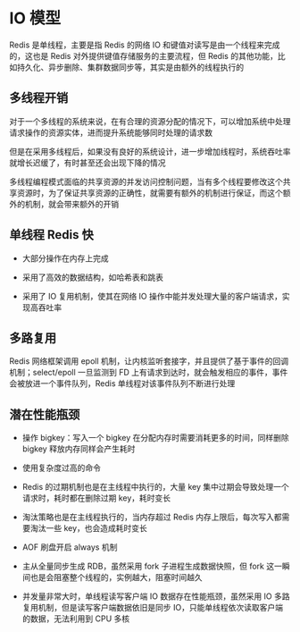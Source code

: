 # IO 模型

Redis 是单线程，主要是指 Redis 的网络 IO 和键值对读写是由一个线程来完成的，这也是 Redis 对外提供键值存储服务的主要流程，但 Redis 的其他功能，比如持久化、异步删除、集群数据同步等，其实是由额外的线程执行的

## 多线程开销

对于一个多线程的系统来说，在有合理的资源分配的情况下，可以增加系统中处理请求操作的资源实体，进而提升系统能够同时处理的请求数

但是在采用多线程后，如果没有良好的系统设计，进一步增加线程时，系统吞吐率就增长迟缓了，有时甚至还会出现下降的情况

多线程编程模式面临的共享资源的并发访问控制问题，当有多个线程要修改这个共享资源时，为了保证共享资源的正确性，就需要有额外的机制进行保证，而这个额外的机制，就会带来额外的开销

## 单线程 Redis 快

- 大部分操作在内存上完成

- 采用了高效的数据结构，如哈希表和跳表

- 采用了 IO 复用机制，使其在网络 IO 操作中能并发处理大量的客户端请求，实现高吞吐率

## 多路复用

Redis 网络框架调用 epoll 机制，让内核监听套接字，并且提供了基于事件的回调机制；select/epoll 一旦监测到 FD 上有请求到达时，就会触发相应的事件，事件会被放进一个事件队列，Redis 单线程对该事件队列不断进行处理

## 潜在性能瓶颈

- 操作 bigkey：写入一个 bigkey 在分配内存时需要消耗更多的时间，同样删除 bigkey 释放内存同样会产生耗时

- 使用复杂度过高的命令

- Redis 的过期机制也是在主线程中执行的，大量 key 集中过期会导致处理一个请求时，耗时都在删除过期 key，耗时变长

- 淘汰策略也是在主线程执行的，当内存超过 Redis 内存上限后，每次写入都需要淘汰一些 key，也会造成耗时变长

- AOF 刷盘开启 always 机制

- 主从全量同步生成 RDB，虽然采用 fork 子进程生成数据快照，但 fork 这一瞬间也是会阻塞整个线程的，实例越大，阻塞时间越久

- 并发量非常大时，单线程读写客户端 IO 数据存在性能瓶颈，虽然采用 IO 多路复用机制，但是读写客户端数据依旧是同步 IO，只能单线程依次读取客户端的数据，无法利用到 CPU 多核